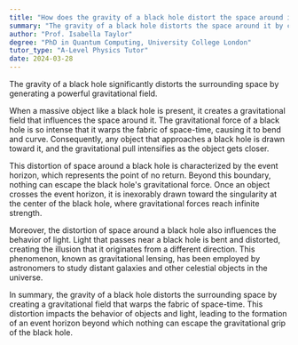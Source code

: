 ```yaml
---
title: "How does the gravity of a black hole distort the space around it?"
summary: "The gravity of a black hole distorts the space around it by creating a gravitational field."
author: "Prof. Isabella Taylor"
degree: "PhD in Quantum Computing, University College London"
tutor_type: "A-Level Physics Tutor"
date: 2024-03-28
---
```


The gravity of a black hole significantly distorts the surrounding space by generating a powerful gravitational field.

When a massive object like a black hole is present, it creates a gravitational field that influences the space around it. The gravitational force of a black hole is so intense that it warps the fabric of space-time, causing it to bend and curve. Consequently, any object that approaches a black hole is drawn toward it, and the gravitational pull intensifies as the object gets closer.

This distortion of space around a black hole is characterized by the event horizon, which represents the point of no return. Beyond this boundary, nothing can escape the black hole's gravitational force. Once an object crosses the event horizon, it is inexorably drawn toward the singularity at the center of the black hole, where gravitational forces reach infinite strength.

Moreover, the distortion of space around a black hole also influences the behavior of light. Light that passes near a black hole is bent and distorted, creating the illusion that it originates from a different direction. This phenomenon, known as gravitational lensing, has been employed by astronomers to study distant galaxies and other celestial objects in the universe.

In summary, the gravity of a black hole distorts the surrounding space by creating a gravitational field that warps the fabric of space-time. This distortion impacts the behavior of objects and light, leading to the formation of an event horizon beyond which nothing can escape the gravitational grip of the black hole.
    